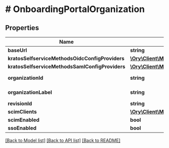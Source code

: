 # # OnboardingPortalOrganization

## Properties

Name | Type | Description | Notes
------------ | ------------- | ------------- | -------------
**baseUrl** | **string** |  |
**kratosSelfserviceMethodsOidcConfigProviders** | [**\Ory\Client\Model\NormalizedProjectRevisionThirdPartyProvider[]**](NormalizedProjectRevisionThirdPartyProvider.md) |  |
**kratosSelfserviceMethodsSamlConfigProviders** | [**\Ory\Client\Model\NormalizedProjectRevisionSAMLProvider[]**](NormalizedProjectRevisionSAMLProvider.md) |  |
**organizationId** | **string** | Organization ID | [optional]
**organizationLabel** | **string** | Organization Label | [optional]
**revisionId** | **string** |  |
**scimClients** | [**\Ory\Client\Model\NormalizedProjectRevisionScimClient[]**](NormalizedProjectRevisionScimClient.md) |  |
**scimEnabled** | **bool** |  |
**ssoEnabled** | **bool** |  |

[[Back to Model list]](../../README.md#models) [[Back to API list]](../../README.md#endpoints) [[Back to README]](../../README.md)
